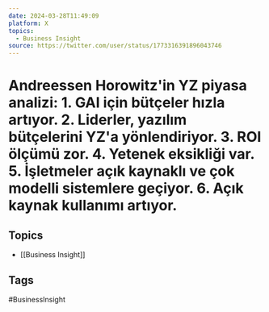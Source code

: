 ```yaml
---
date: 2024-03-28T11:49:09
platform: X
topics:
  - Business Insight
source: https://twitter.com/user/status/1773316391896043746
---
```

# Andreessen Horowitz'in YZ piyasa analizi: 1. GAI için bütçeler hızla artıyor. 2. Liderler, yazılım bütçelerini YZ'a yönlendiriyor. 3. ROI ölçümü zor. 4. Yetenek eksikliği var. 5. İşletmeler açık kaynaklı ve çok modelli sistemlere geçiyor. 6. Açık kaynak kullanımı artıyor.

## Topics
- [[Business Insight]]

## Tags
#BusinessInsight